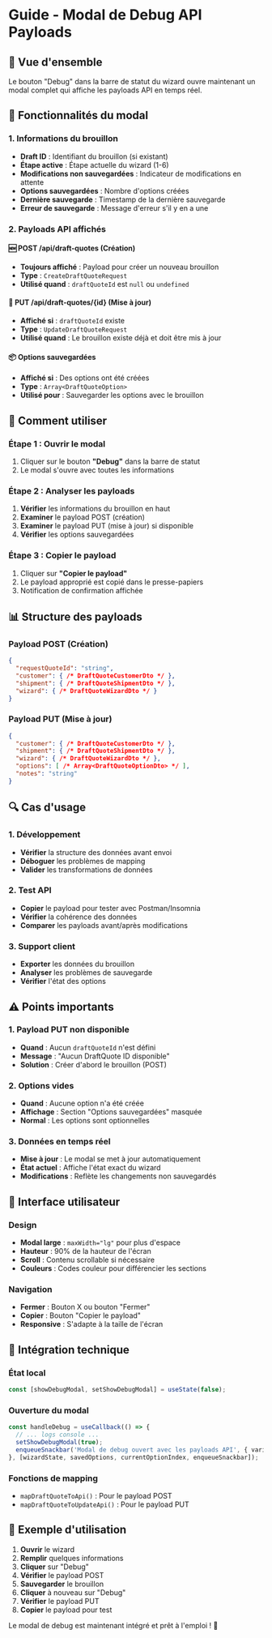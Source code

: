 # Guide - Modal de Debug API Payloads

## 🎯 **Vue d'ensemble**

Le bouton "Debug" dans la barre de statut du wizard ouvre maintenant un modal complet qui affiche les payloads API en temps réel.

## 🔧 **Fonctionnalités du modal**

### **1. Informations du brouillon**
- **Draft ID** : Identifiant du brouillon (si existant)
- **Étape active** : Étape actuelle du wizard (1-6)
- **Modifications non sauvegardées** : Indicateur de modifications en attente
- **Options sauvegardées** : Nombre d'options créées
- **Dernière sauvegarde** : Timestamp de la dernière sauvegarde
- **Erreur de sauvegarde** : Message d'erreur s'il y en a une

### **2. Payloads API affichés**

#### **🆕 POST /api/draft-quotes (Création)**
- **Toujours affiché** : Payload pour créer un nouveau brouillon
- **Type** : `CreateDraftQuoteRequest`
- **Utilisé quand** : `draftQuoteId` est `null` ou `undefined`

#### **🔄 PUT /api/draft-quotes/{id} (Mise à jour)**
- **Affiché si** : `draftQuoteId` existe
- **Type** : `UpdateDraftQuoteRequest`
- **Utilisé quand** : Le brouillon existe déjà et doit être mis à jour

#### **📦 Options sauvegardées**
- **Affiché si** : Des options ont été créées
- **Type** : `Array<DraftQuoteOption>`
- **Utilisé pour** : Sauvegarder les options avec le brouillon

## 🚀 **Comment utiliser**

### **Étape 1 : Ouvrir le modal**
1. Cliquer sur le bouton **"Debug"** dans la barre de statut
2. Le modal s'ouvre avec toutes les informations

### **Étape 2 : Analyser les payloads**
1. **Vérifier** les informations du brouillon en haut
2. **Examiner** le payload POST (création)
3. **Examiner** le payload PUT (mise à jour) si disponible
4. **Vérifier** les options sauvegardées

### **Étape 3 : Copier le payload**
1. Cliquer sur **"Copier le payload"**
2. Le payload approprié est copié dans le presse-papiers
3. Notification de confirmation affichée

## 📊 **Structure des payloads**

### **Payload POST (Création)**
```json
{
  "requestQuoteId": "string",
  "customer": { /* DraftQuoteCustomerDto */ },
  "shipment": { /* DraftQuoteShipmentDto */ },
  "wizard": { /* DraftQuoteWizardDto */ }
}
```

### **Payload PUT (Mise à jour)**
```json
{
  "customer": { /* DraftQuoteCustomerDto */ },
  "shipment": { /* DraftQuoteShipmentDto */ },
  "wizard": { /* DraftQuoteWizardDto */ },
  "options": [ /* Array<DraftQuoteOptionDto> */ ],
  "notes": "string"
}
```

## 🔍 **Cas d'usage**

### **1. Développement**
- **Vérifier** la structure des données avant envoi
- **Déboguer** les problèmes de mapping
- **Valider** les transformations de données

### **2. Test API**
- **Copier** le payload pour tester avec Postman/Insomnia
- **Vérifier** la cohérence des données
- **Comparer** les payloads avant/après modifications

### **3. Support client**
- **Exporter** les données du brouillon
- **Analyser** les problèmes de sauvegarde
- **Vérifier** l'état des options

## ⚠️ **Points importants**

### **1. Payload PUT non disponible**
- **Quand** : Aucun `draftQuoteId` n'est défini
- **Message** : "Aucun DraftQuote ID disponible"
- **Solution** : Créer d'abord le brouillon (POST)

### **2. Options vides**
- **Quand** : Aucune option n'a été créée
- **Affichage** : Section "Options sauvegardées" masquée
- **Normal** : Les options sont optionnelles

### **3. Données en temps réel**
- **Mise à jour** : Le modal se met à jour automatiquement
- **État actuel** : Affiche l'état exact du wizard
- **Modifications** : Reflète les changements non sauvegardés

## 🎨 **Interface utilisateur**

### **Design**
- **Modal large** : `maxWidth="lg"` pour plus d'espace
- **Hauteur** : 90% de la hauteur de l'écran
- **Scroll** : Contenu scrollable si nécessaire
- **Couleurs** : Codes couleur pour différencier les sections

### **Navigation**
- **Fermer** : Bouton X ou bouton "Fermer"
- **Copier** : Bouton "Copier le payload"
- **Responsive** : S'adapte à la taille de l'écran

## 🔧 **Intégration technique**

### **État local**
```typescript
const [showDebugModal, setShowDebugModal] = useState(false);
```

### **Ouverture du modal**
```typescript
const handleDebug = useCallback(() => {
  // ... logs console ...
  setShowDebugModal(true);
  enqueueSnackbar('Modal de debug ouvert avec les payloads API', { variant: 'info' });
}, [wizardState, savedOptions, currentOptionIndex, enqueueSnackbar]);
```

### **Fonctions de mapping**
- `mapDraftQuoteToApi()` : Pour le payload POST
- `mapDraftQuoteToUpdateApi()` : Pour le payload PUT

## 📝 **Exemple d'utilisation**

1. **Ouvrir** le wizard
2. **Remplir** quelques informations
3. **Cliquer** sur "Debug"
4. **Vérifier** le payload POST
5. **Sauvegarder** le brouillon
6. **Cliquer** à nouveau sur "Debug"
7. **Vérifier** le payload PUT
8. **Copier** le payload pour test

Le modal de debug est maintenant intégré et prêt à l'emploi ! 🎉
